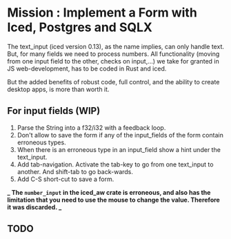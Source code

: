 # Mission : Implement a Form with Iced, Postgres and SQLX

The text_input (iced version 0.13), as the name implies, can only handle text. But, for many fields we need
to process numbers. All functionality (moving from one input field to the other, checks on input,...) we take
for granted in JS web-development, has to be coded in Rust and iced.

But the added benefits of robust code, full control, and the ability to create desktop apps, is more than worth it.

## For input fields (WIP)

1. Parse the String into a f32/i32 with a feedback loop.
2. Don't allow to save the form if any of the input_fields of the form contain erroneous types.
3. When there is an erroneous type in an input_field show a hint under the text_input.
4. Add tab-navigation. Activate the tab-key to go from one text_input to another. And shift-tab
   to go back-wards.
5. Add C-S short-cut to save a form.

**_ The `number_input` in the iced_aw crate is erroneous, and also has the limitation that you
need to use the mouse to change the value. Therefore it was discarded. _**

## TODO
